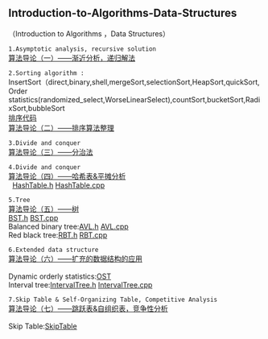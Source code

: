  ## Introduction-to-Algorithms-Data-Structures
（Introduction to Algorithms ，Data Structures）

`1.Asymptotic analysis, recursive solution` <br>
[算法导论（一）——渐近分析，递归解法](http://blog.csdn.net/u010385790/article/details/77892274)<br>  

`2.Sorting algorithm :`<br>
InsertSort（direct,binary,shell,mergeSort,selectionSort,HeapSort,quickSort,<br>Order statistics(randomized_select,WorseLinearSelect),countSort,bucketSort,RadixSort,bubbleSort<br> 
[排序代码](https://github.com/lymcool/Introduction-to-Algorithms-Data-Structures/blob/master/1_sort.cpp)<br>
[算法导论（二）——排序算法整理](http://blog.csdn.net/u010385790/article/details/78311022)  <br>  

`3.Divide and conquer` <br>
[算法导论（三）——分治法](http://blog.csdn.net/u010385790/article/details/78311222)<br>  

`4.Divide and conquer` <br>
[算法导论（四）——哈希表&平摊分析](http://blog.csdn.net/u010385790/article/details/78313900)<br>  
[HashTable.h](https://github.com/lymcool/Introduction-to-Algorithms-Data-Structures/blob/master/hashTable.h) [HashTable.cpp](https://github.com/lymcool/Introduction-to-Algorithms-Data-Structures/blob/master/hashTable.cpp)<br> 

`5.Tree` <br>
[算法导论（五）——树](http://blog.csdn.net/u010385790/article/details/78441456)<br> 
[BST.h](https://github.com/lymcool/Introduction-to-Algorithms-Data-Structures/blob/master/bst.h) [BST.cpp](https://github.com/lymcool/Introduction-to-Algorithms-Data-Structures/blob/master/bst.cpp)<br>
Balanced binary tree:[AVL.h](https://github.com/lymcool/Introduction-to-Algorithms-Data-Structures/blob/master/AVL.h)
[AVL.cpp](https://github.com/lymcool/Introduction-to-Algorithms-Data-Structures/blob/master/AVL.cpp)<br>
Red black tree:[RBT.h](https://github.com/lymcool/Introduction-to-Algorithms-Data-Structures/blob/master/RBT.h) [RBT.cpp](https://github.com/lymcool/Introduction-to-Algorithms-Data-Structures/blob/master/RBT.cpp)<br>

`6.Extended data structure` <br>
[算法导论（六）——扩充的数据结构的应用](http://blog.csdn.net/u010385790/article/details/78442035)<br>  
Dynamic orderly statistics:[OST]()<br>
Interval tree:[IntervalTree.h](https://github.com/lymcool/Introduction-to-Algorithms-Data-Structures/blob/master/IntervalTree.h) 
[IntervalTree.cpp](https://github.com/lymcool/Introduction-to-Algorithms-Data-Structures/blob/master/IntervalTree.cpp)<br>

`7.Skip Table & Self-Organizing Table, Competitive Analysis` <br>
[算法导论（七）——跳跃表&自组织表，竞争性分析](http://blog.csdn.net/u010385790/article/details/78461263)<br>  
Skip Table:[SkipTable](https://github.com/lymcool/Introduction-to-Algorithms-Data-Structures/blob/master/SkipList.cpp)<br>

